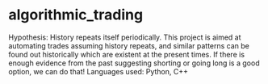 # algorithmic_trading
 Hypothesis: History repeats itself periodically.
This project is aimed at automating trades assuming history repeats, and similar patterns can be found out historically
which are existent at the present times. If there is enough evidence from the past suggesting shorting or going long is
a good option, we can do that!
Languages used: Python, C++
